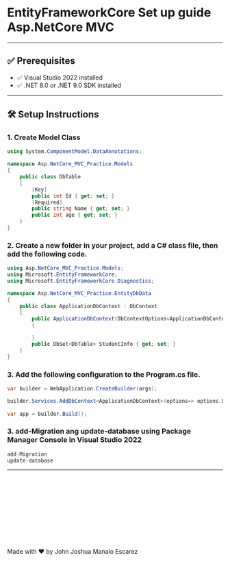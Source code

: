 # EntityFrameworkCore Set up guide Asp.NetCore MVC

---

## ✅ Prerequisites

- ✅ Visual Studio 2022 installed
- ✅ .NET 8.0 or .NET 9.0 SDK installed

---

## 🛠️ Setup Instructions


### 1. Create Model Class
```csharp
using System.ComponentModel.DataAnnotations;

namespace Asp.NetCore_MVC_Practice.Models
{
    public class DbTable
    {
        [Key]
        public int Id { get; set; }
        [Required]
        public string Name { get; set; }
        public int age { get; set; } 
    }
}

```


### 2. Create a new folder in your project, add a C# class file, then add the following code.
```csharp
using Asp.NetCore_MVC_Practice.Models;
using Microsoft.EntityFrameworkCore;
using Microsoft.EntityFrameworkCore.Diagnostics;

namespace Asp.NetCore_MVC_Practice.EntityDbData
{
    public class ApplicationDbContext : DbContext
    {
        public ApplicationDbContext(DbContextOptions<ApplicationDbContext> options) : base (options)
        {

        }
        public DbSet<DbTable> StudentInfo { get; set; }
    }
}


```


### 3. Add the following configuration to the Program.cs file.
```csharp
var builder = WebApplication.CreateBuilder(args);

builder.Services.AddDbContext<ApplicationDbContext>(options=> options.UseSqlServer(builder.Configuration.GetConnectionString("DbConnection")));
	
var app = builder.Build();
```

### 3. add-Migration ang update-database using Package Manager Console in Visual Studio 2022
```csharp
add-Migration
update-database
```


---
<br>
<br>
<br>
<br>
<br>
<br>
<br>
<br>
<br>

Made with ❤️ by John Joshua Manalo Escarez






